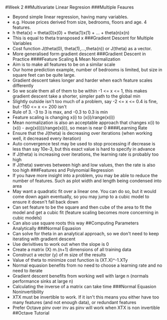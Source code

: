 #Week 2
##Multivariate Linear Regresion
###Multiple Feaures
 - Beyond simple linear regression, having many variables.
 - e.g. House prices derived from size, bedrooms, floors and age. 4 features.
 - h theta(x) = theta(0)x(0) + theta(1)x(1) + ... + theta(n)x(n)
 - This is equal to theta transposed x
###Gradient Descent for Multiple Variables
 - Cost function J(theta(0), theta(1),...,theta(n)) or J(theta) as a vector.
 - More generalised form gradient descent
###Gradient Descent in Practice
####Feature Scaling & Mean Normalization
 - Aim is to make all features to be on a similar scale
 - Our home prediction example, number of bedrooms is limited, but size in square feet can be quite large.
 - Gradient descent takes longer and harder when each feature scales differently
 - So we scale them all of them to be within -1 <= x <= 1, this makes gradient descent take a shorter, simpler path to the global min
 - Slightly outside isn't too much of a problem, say -2 <= x <= 0.4 is fine, but -150 <= x <= 200 isn't
 - Rule of 3. -3 to 3 is max, and -0.3 to 0.3 is min
 - Feature scaling is changing x(i) to (x(i)/range(x(i))
 - Mean normalization is also an acceptable approach that changes x(i) to (x(i) - avg(x(i)))/range(x(i)), so mean is near 0
####Learning Rate
 - Ensure that the J(theta) is decreasing over iterations (when working well, it decreased every iteration)
 - Auto convergence test may be used to stop processing if decrease is less than say 10e-3, but this exact value is hard to specify in advance
 - If J(theta) is increasing over iterations, the learning rate is probably too high
 - If J(theta) swerves between high and low values, then the rate is also too high
###Features and Polynomial Regression
 - If you have more insight into a problem, you may be able to reduce the number of features. Such as plot width and length being condensed into area
 - May want a quadratic fit over a linear one. You can do so, but it would come down again eventually, so you may jump to a cubic model to ensure it doesn't fall back down
 - Can set feature to be the square and then cube of the area to fit the model and get a cubic fit (feature scaling becomes more concerning in cubic models)
 - Can also use square roots this way
##Computing Parameters Analytically
###Normal Equasion
 - Can solve for theta in an analytical approach, so we don't need to keep iterating with gradient descent
 - Use derivitives to work out when the slope is 0
 - Create a matrix (X) m.(n+1) dimensions of all training data
 - Construct a vector (y) of m size of the results
 - Value of theta to minimize cost function is (XT.X)^-1.XTy
 - Normal equasion benefits from no need to choose a learning rate and no need to iterate
 - Gradient descent benefits from working well with large n (normals performance sinks at large n)
 - Calculating the inverse of a matrix can take time
###Normal Equasion Noninvertibility
 - XTX must be invertible to work. If it isn't this means you either have too many features (and not enough data), or redundant features
 - Prefer Octave pinv over inv as pinv will work when XTX is non invertible
##Octave Tutorial

